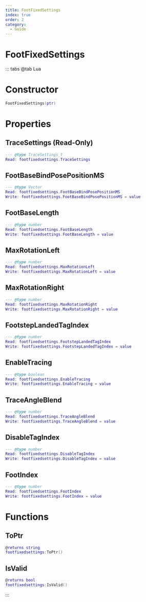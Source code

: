 ```yaml
---
title: FootFixedSettings
index: true
order: 2
category:
  - Guide
---
```


# FootFixedSettings

::: tabs
@tab Lua
# Constructor
```lua
FootFixedSettings(ptr)
```
# Properties
## TraceSettings (Read-Only)
```lua
--- @type TraceSettings_t
Read: footfixedsettings.TraceSettings
```
## FootBaseBindPosePositionMS 
```lua
--- @type Vector
Read: footfixedsettings.FootBaseBindPosePositionMS
Write: footfixedsettings.FootBaseBindPosePositionMS = value
```
## FootBaseLength 
```lua
--- @type number
Read: footfixedsettings.FootBaseLength
Write: footfixedsettings.FootBaseLength = value
```
## MaxRotationLeft 
```lua
--- @type number
Read: footfixedsettings.MaxRotationLeft
Write: footfixedsettings.MaxRotationLeft = value
```
## MaxRotationRight 
```lua
--- @type number
Read: footfixedsettings.MaxRotationRight
Write: footfixedsettings.MaxRotationRight = value
```
## FootstepLandedTagIndex 
```lua
--- @type number
Read: footfixedsettings.FootstepLandedTagIndex
Write: footfixedsettings.FootstepLandedTagIndex = value
```
## EnableTracing 
```lua
--- @type boolean
Read: footfixedsettings.EnableTracing
Write: footfixedsettings.EnableTracing = value
```
## TraceAngleBlend 
```lua
--- @type number
Read: footfixedsettings.TraceAngleBlend
Write: footfixedsettings.TraceAngleBlend = value
```
## DisableTagIndex 
```lua
--- @type number
Read: footfixedsettings.DisableTagIndex
Write: footfixedsettings.DisableTagIndex = value
```
## FootIndex 
```lua
--- @type number
Read: footfixedsettings.FootIndex
Write: footfixedsettings.FootIndex = value
```
# Functions
## ToPtr
```lua
@returns string
footfixedsettings:ToPtr()
```
## IsValid
```lua
@returns bool
footfixedsettings:IsValid()
```

:::